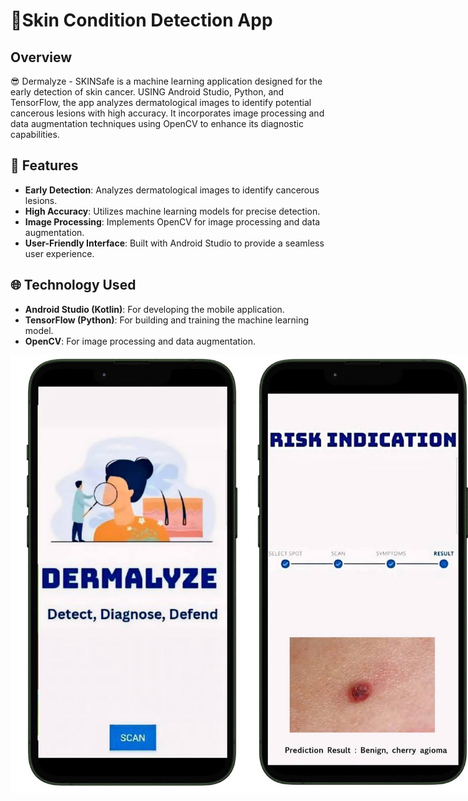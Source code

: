  # 🌟Skin Condition Detection App
 
## Overview
😎 Dermalyze - SKINSafe is a machine learning application designed for the early detection of skin cancer. USING Android Studio, Python, and TensorFlow, the app analyzes dermatological images to identify potential cancerous lesions with high accuracy. It incorporates image processing and data augmentation techniques using OpenCV to enhance its diagnostic capabilities.

## 🔎 Features
- **Early Detection**: Analyzes dermatological images to identify cancerous lesions.
- **High Accuracy**: Utilizes machine learning models for precise detection.
- **Image Processing**: Implements OpenCV for image processing and data augmentation.
- **User-Friendly Interface**: Built with Android Studio to provide a seamless user experience.

## 🌐 Technology Used
- **Android Studio (Kotlin)**: For developing the mobile application.
- **TensorFlow (Python)**: For building and training the machine learning model.
- **OpenCV**: For image processing and data augmentation.

<div style="display: flex; flex-direction: row;">
  <img src="SKINAI.jfif" alt="" width="400" height="700">
  <img src="SKINAI1.jfif" alt="" width="400" height="700">
</div>


